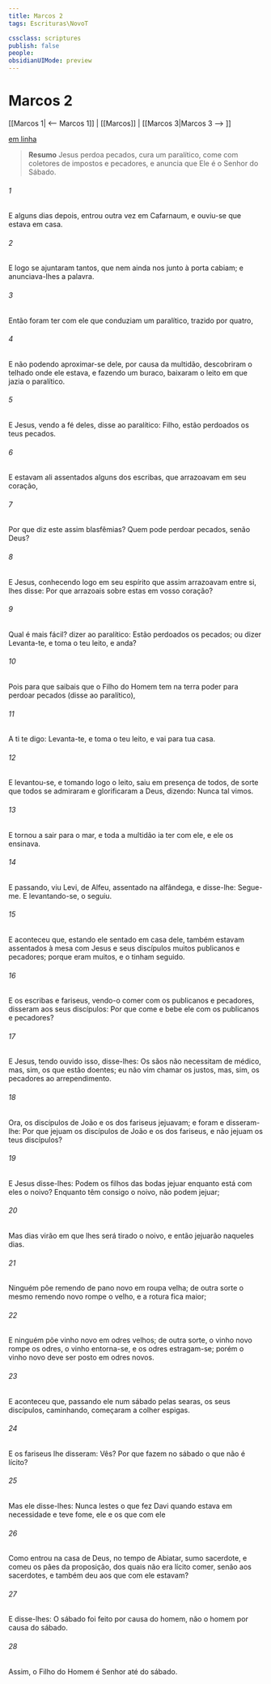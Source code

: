 ```yaml
---
title: Marcos 2
tags: Escrituras\NovoT

cssclass: scriptures
publish: false
people:
obsidianUIMode: preview
---
```


# Marcos 2
[[Marcos 1| <-- Marcos 1]] | [[Marcos]] | [[Marcos 3|Marcos 3 --> ]]

[em linha](https://churchofjesuschrist.org/study/scriptures/nt/mark/2?lang=por)

> __Resumo__
Jesus perdoa pecados, cura um paralítico, come com coletores de impostos e pecadores, e anuncia que Ele é o Senhor do Sábado.

###### 1 
E alguns dias depois, entrou outra vez em Cafarnaum, e ouviu-se que estava em casa.

###### 2 
E logo se ajuntaram tantos, que nem ainda nos  junto à porta cabiam; e anunciava-lhes a palavra.

###### 3 
Então foram ter com ele  que conduziam um paralítico, trazido por quatro,

###### 4 
E não podendo aproximar-se dele, por causa da multidão, descobriram o telhado onde ele estava, e fazendo um buraco, baixaram o leito em que jazia o paralítico.

###### 5 
E Jesus, vendo a fé deles, disse ao paralítico: Filho, estão perdoados os teus pecados.

###### 6 
E estavam ali assentados alguns dos escribas, que arrazoavam em seu coração, 

###### 7 
Por que diz este assim blasfêmias? Quem pode perdoar pecados, senão Deus?

###### 8 
E Jesus, conhecendo logo em seu espírito que assim arrazoavam entre si, lhes disse: Por que arrazoais sobre estas  em vosso coração?

###### 9 
Qual é mais fácil? dizer ao paralítico: Estão perdoados os  pecados; ou dizer Levanta-te, e toma o teu leito, e anda?

###### 10 
Pois para que saibais que o Filho do Homem tem na terra poder para perdoar pecados (disse ao paralítico),

###### 11 
A ti te digo: Levanta-te, e toma o teu leito, e vai para tua casa.

###### 12 
E levantou-se, e tomando logo o leito, saiu em presença de todos, de sorte que todos se admiraram e glorificaram a Deus, dizendo: Nunca tal vimos.

###### 13 
E tornou a sair para o mar, e toda a multidão ia ter com ele, e ele os ensinava.

###### 14 
E passando, viu Levi,  de Alfeu, assentado na alfândega, e disse-lhe: Segue-me. E levantando-se, o seguiu.

###### 15 
E aconteceu que, estando ele sentado  em casa dele, também estavam assentados à mesa com Jesus e seus discípulos muitos publicanos e pecadores; porque eram muitos, e o tinham seguido.

###### 16 
E os escribas e fariseus, vendo-o comer com os publicanos e pecadores, disseram aos seus discípulos: Por que come e bebe ele com os publicanos e pecadores?

###### 17 
E Jesus, tendo ouvido isso, disse-lhes: Os sãos não necessitam de médico, mas, sim, os que estão doentes; eu não vim chamar os justos, mas, sim, os pecadores ao arrependimento.

###### 18 
Ora, os discípulos de João e os dos fariseus jejuavam; e foram e disseram-lhe: Por que jejuam os discípulos de João e os dos fariseus, e não jejuam os teus discípulos?

###### 19 
E Jesus disse-lhes: Podem  os filhos das bodas jejuar enquanto está com eles o noivo? Enquanto têm consigo o noivo, não podem jejuar;

###### 20 
Mas dias virão em que lhes será tirado o noivo, e então jejuarão naqueles dias.

###### 21 
Ninguém põe remendo de pano novo em roupa velha; de outra sorte o mesmo remendo novo rompe o velho, e a rotura fica maior;

###### 22 
E ninguém põe vinho novo em odres velhos; de outra sorte, o vinho novo rompe os odres, o vinho entorna-se, e os odres estragam-se; porém o vinho novo deve ser posto em odres novos.

###### 23 
E aconteceu que, passando ele num sábado pelas searas, os seus discípulos, caminhando, começaram a colher espigas.

###### 24 
E os fariseus lhe disseram: Vês? Por que fazem no sábado o que não é lícito?

###### 25 
Mas ele disse-lhes: Nunca lestes o que fez Davi quando estava em necessidade e teve fome, ele e os que com ele 

###### 26 
Como entrou na casa de Deus, no tempo de Abiatar, sumo sacerdote, e comeu os pães da proposição, dos quais não era lícito comer, senão aos sacerdotes, e também deu aos que com ele estavam?

###### 27 
E disse-lhes: O sábado foi feito por causa do homem,  não o homem por causa do sábado.

###### 28 
Assim, o Filho do Homem é Senhor até do sábado.

